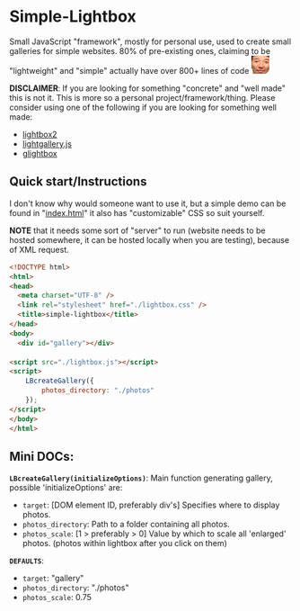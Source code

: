 # Simple-Lightbox

Small JavaScript "framework", mostly for personal use, used to create small galleries for simple websites. 80% of pre-existing ones, claiming to be "lightweight" and "simple" actually have over 800+ lines of code ![PogO](./photos/PogO.png)

**DISCLAIMER**: If you are looking for something "concrete" and "well made" this is not it. This is more so a personal project/framework/thing. Please consider using one of the following if you are looking for something well made:

- [lightbox2](https://github.com/lokesh/lightbox2)
- [lightgallery.js](https://github.com/sachinchoolur/lightgallery.js/)
- [glightbox](https://github.com/biati-digital/glightbox)

## Quick start/Instructions

I don't know why would someone want to use it, but a simple demo can be found in "[index.html](https://github.com/Zermil/simple-lightbox/blob/master/index.html)" it also has "customizable" CSS so suit yourself. 

**NOTE** that it needs some sort of "server" to run (website needs to be hosted somewhere, it can be hosted locally when you are testing), because of XML request.

```html
<!DOCTYPE html>
<html>
<head>
  <meta charset="UTF-8" />
  <link rel="stylesheet" href="./lightbox.css" />
  <title>simple-lightbox</title>
</head>
<body>
  <div id="gallery"></div>

<script src="./lightbox.js"></script>
<script>
	LBcreateGallery({
		photos_directory: "./photos"
	});
</script>
</body>
</html>
```

## Mini DOCs:

**`LBcreateGallery(initializeOptions)`**: Main function generating gallery, possible 'initializeOptions' are:
- `target`: [DOM element ID, preferably div's] Specifies where to display photos.
- `photos_directory`: Path to a folder containing all photos.
- `photos_scale`: [1 > preferably > 0] Value by which to scale all 'enlarged' photos. (photos within lightbox after you click on them)

**`DEFAULTS`**:
- `target`: "gallery"
- `photos_directory`: "./photos"
- `photos_scale`: 0.75